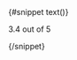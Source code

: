 <Rating id="example-3" total={5} rating={3.4}>
    {#snippet text()}
    <p class="ms-2 text-sm font-medium text-gray-500 dark:text-gray-400">3.4 out of 5</p>
    {/snippet}
</Rating>